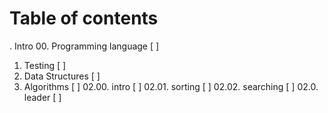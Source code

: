 # Table of contents

. Intro
00. Programming language [ ]
01. Testing [ ]
02. Data Structures [ ]
03. Algorithms [ ]
  02.00. intro [ ]
  02.01. sorting [ ]
  02.02. searching [ ]
02.0. leader [ ]

